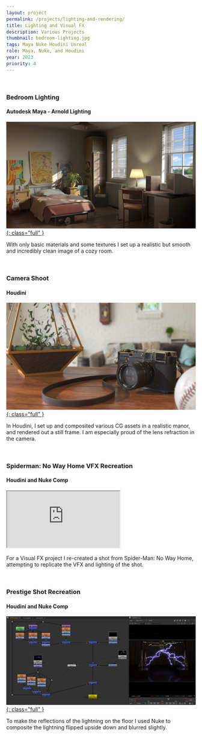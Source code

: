 ```yaml
---
layout: project
permalink: /projects/lighting-and-rendering/
title: Lighting and Visual FX
description: Various Projects
thumbnail: bedroom-lighting.jpg
tags: Maya Nuke Houdini Unreal
role: Maya, Nuke, and Houdini
year: 2023
priority: 4
---
```


<br>

###  Bedroom Lighting
#### Autodesk Maya - Arnold Lighting
<a href="bedroom-lighting.jpg" target="_blank">![](bedroom-lighting.jpg){: class="full" }</a>

With only basic materials and some textures I set up a realistic but smooth and incredibly clean image of a cozy room.

<br>

### Camera Shoot
#### Houdini
<a href="camera-shoot.jpg" target="_blank">![](camera-shoot.jpg){: class="full" }</a>

In Houdini, I set up and composited various CG assets in a realistic manor, and rendered out a still frame. I am especially proud of the lens refraction in the camera.

<br>

### Spiderman: No Way Home VFX Recreation
#### Houdini and Nuke Comp
<iframe class="full aspect16-9" src="https://www.youtube.com/embed/I4qBPPt2_6M?autoplay=1&mute=1&loop=1&list=PLRNKKzTiLuHTs8TA5Axug4cdoWctY6-OQ" allowfullscreen></iframe>

For a Visual FX project I re-created a shot from Spider-Man: No Way Home, attempting to replicate the VFX and lighting of the shot.

<br>

### Prestige Shot Recreation
#### Houdini and Nuke Comp
<a href="nuke-prestige-comp.jpg" target="_blank">![](nuke-prestige-comp.jpg){: class="full" }</a>

To make the reflections of the lightning on the floor I used Nuke to composite the lightning flipped upside down and blurred slightly.
